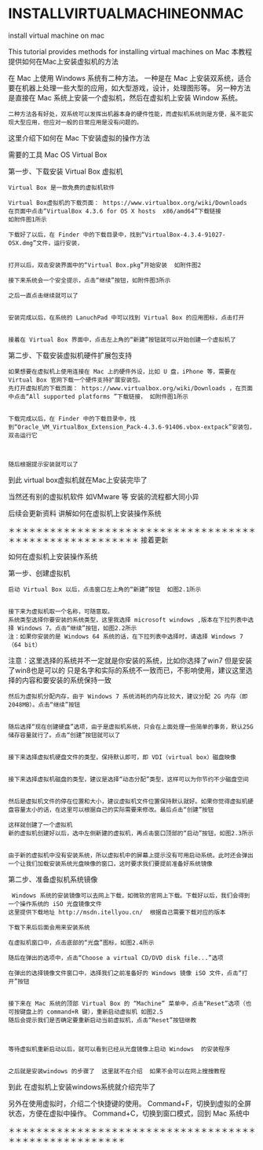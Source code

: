 # INSTALLVIRTUALMACHINEONMAC
install virtual machine on mac


This tutorial provides methods for installing virtual machines on Mac
本教程提供如何在Mac上安装虚拟机的方法  


在 Mac 上使用 Windows 系统有二种方法。
    一种是在 Mac 上安装双系统，适合要在机器上处理一些大型的应用，如大型游戏，设计，处理图形等。
    另一种方法是直接在 Mac 系统上安装一个虚拟机，然后在虚拟机上安装 Window 系统。

    二种方法各有好处，双系统可以发挥出机器本身的硬件性能，而虚拟机系统则是方便，虽不能实现大型应用，但应对一般的日常应用是没有问题的。

这里介绍下如何在 Mac 下安装虚拟的操作方法


需要的工具
    Mac OS
    Virtual Box




第一步、下载安装 Virtual Box 虚拟机

    Virtual Box 是一款免费的虚拟机软件

    Virtual Box虚拟机的下载页面： https://www.virtualbox.org/wiki/Downloads 
    在页面中点击“VirtualBox 4.3.6 for OS X hosts  x86/amd64”下载链接 
    如附件图1所示

    下载好了以后，在 Finder 中的下载目录中，找到“VirtualBox-4.3.4-91027-OSX.dmg”文件，运行安装，


    打开以后，双击安装界面中的“Virtual Box.pkg”开始安装  如附件图2

    接下来系统会一个安全提示，点击“继续”按钮，如附件图3所示

    之后一直点击继续就可以了


    安装完成以后，在系统的 LanuchPad 中可以找到 Virtual Box 的应用图标，点击打开


    接着在 Virtual Box 界面中，点击左上角的“新建”按钮就可以开始创建一个虚拟机了


第二步、下载安装虚拟机硬件扩展包支持
    
    如果想要在虚拟机上使用连接在 Mac 上的硬件外设，比如 U 盘，iPhone 等，需要在 Virtual Box 官网下载一个硬件支持扩展安装包。
    先打开虚拟机的下载页面： https://www.virtualbox.org/wiki/Downloads ，在页面中点击“All supported platforms ”下载链接， 如附件图1所示


    下载完成以后，在 Finder 中的下载目录中，找到“Oracle_VM_VirtualBox_Extension_Pack-4.3.6-91406.vbox-extpack”安装包，双击运行它



    随后根据提示安装就可以了


到此 virtual box虚拟机就在Mac上安装完毕了

当然还有别的虚拟机软件 如VMware 等  安装的流程都大同小异  




后续会更新资料 讲解如何在虚拟机上安装操作系统

＊＊＊＊＊＊＊＊＊＊＊＊＊＊＊＊＊＊＊＊＊＊＊＊＊＊＊＊＊＊＊＊＊＊＊＊＊＊＊＊＊＊＊＊＊＊＊＊＊＊＊＊＊＊＊
接着更新

如何在虚拟机上安装操作系统


第一步、创建虚拟机

    启动 Virtual Box 以后，点击窗口左上角的“新建”按钮  如图2.1所示


    接下来为虚拟机取一个名称，可随意取。
    系统类型选择你要安装的系统类型，这里我选择 microsoft windows ,版本在下拉列表中选择 Windows 7。点击“继续”按钮，如图2.2所示
    注：如果你安装的是 Windows 64 系统的话，在下拉列表中选择时，请选择 Windows 7 （64 bit）
注意：这里选择的系统并不一定就是你安装的系统，比如你选择了win7  但是安装了win8也是可以的  只是名字和实际的系统不一致而已，不影响使用，建议这里选择的内容和要安装的系统保持一致


    然后为虚拟机分配内存，由于 Windows 7 系统消耗的内存比较大，建议分配 2G 内存（即2048MB）。点击“继续”按钮


    随后选择“现在创建硬盘”选项，由于是虚拟机系统，只会在上面处理一些简单的事务，默认25G储存容量就行了。点击“创建”按钮就可以了


    接下来选择虚拟机硬盘文件的类型，保持默认即可，即 VDI（virtual box）磁盘映像


    接下来选择虚拟机磁盘的类型，建议是选择“动态分配”类型，这样可以为你节约不少磁盘空间


    然后是虚拟机文件的停在位置和大小，建议虚拟机文件位置保持默认就好。如果你觉得虚拟机硬盘容量太小的话，在这里可以根据自己的实际需要来修改。最后点击“创建”按钮

    这样就创建了一个虚拟机
    新的虚拟机创建好以后，选中左侧新建的虚拟机，再点击窗口顶部的“启动”按钮，如图2.3所示


    由于新的虚拟机中没有安装系统，所以虚拟机中的屏幕上提示没有可用启动系统。此时还会弹出一个让我们加载安装系统光盘映像的窗口，这时要求我们要提前准备好系统镜像


第二步、准备虚拟机系统镜像

     Windows 系统的安装镜像可以去网上下载，如微软的官网上下载。下载好以后，我们会得到一个操作系统的 iSO 光盘镜像文件
    这里提供下载地址 http://msdn.itellyou.cn/  根据自己需要下载对应的版本

    下载下来后后面会用来安装系统

    在虚拟机窗口中，点击底部的“光盘”图标，如图2.4所示

    随后在弹出的选项中，点击“Choose a virtual CD/DVD disk file...”选项

    在弹出的选择镜像文件窗口中，选择我们之前准备好的 Windows 镜像 iSO 文件，点击“打开”按钮


    接下来在 Mac 系统的顶部 Virtual Box 的 “Machine” 菜单中，点击“Reset”选项（也可按键盘上的 command+R 键），重新启动虚拟机 如图2.5
    随后会提示我们是否确定要重新启动当前虚拟机，点击“Reset”按钮继教



    等待虚拟机重新启动以后，就可以看到已经从光盘镜像上启动 Windows  的安装程序


    之后就是安装windows 的步骤了  这里就不在介绍  如果不会可以在网上搜搜教程


到此  在虚拟机上安装windows系统就介绍完毕了

另外在使用虚拟时，介绍二个快捷键的使用。
Command+F，切换到虚拟的全屏状态，方便在虚拟中操作。
Command+C，切换到窗口模式，回到 Mac 系统中


＊＊＊＊＊＊＊＊＊＊＊＊＊＊＊＊＊＊＊＊＊＊＊＊＊＊＊＊＊＊＊＊＊＊＊＊＊＊＊＊＊＊＊＊＊＊＊＊＊＊＊＊＊





